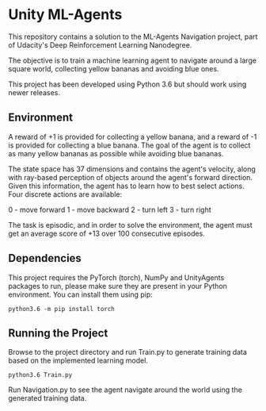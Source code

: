 # Unity ML-Agents
This repository contains a solution to the ML-Agents Navigation project, part of Udacity's Deep Reinforcement Learning Nanodegree.

The objective is to train a machine learning agent to navigate around a large square world, collecting yellow bananas and avoiding blue ones.

This project has been developed using Python 3.6 but should work using newer releases.
## Environment
A reward of +1 is provided for collecting a yellow banana, and a reward of -1 is provided for collecting a blue banana. The goal of the agent is to collect as many yellow bananas as possible while avoiding blue bananas.

The state space has 37 dimensions and contains the agent's velocity, along with ray-based perception of objects around the agent's forward direction. Given this information, the agent has to learn how to best select actions. Four discrete actions are available:

0 - move forward
1 - move backward
2 - turn left
3 - turn right

The task is episodic, and in order to solve the environment, the agent must get an average score of +13 over 100 consecutive episodes.

## Dependencies
This project requires the PyTorch (torch), NumPy and UnityAgents packages to run, please make sure they are present in your Python environment. You can install them using pip:
```
python3.6 -m pip install torch 
```

## Running the Project
Browse to the project directory and run Train.py to generate training data based on the implemented learning model.
```
python3.6 Train.py
```
Run Navigation.py to see the agent navigate around the world using the generated training data.